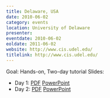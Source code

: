 ```yaml
---
title: Delaware, USA
date: 2010-06-02
category: events
location: University of Delaware
presenter:
eventdate: 2010-06-02
eoldate: 2011-06-02
website: http://www.cis.udel.edu/
titlelink: http://www.cis.udel.edu/
---
```


Goal: Hands-on, Two-day tutorial
Slides:
- Day 1: [PDF](https://docs.google.com/open?id=0B4EuVzA5UdPRcHkxbUkwdThlWGM) [PowerPoint](https://docs.google.com/open?id=0B4EuVzA5UdPRdmJCNEFYYUpNYlk)
- Day 2: [PDF](https://docs.google.com/open?id=0B4EuVzA5UdPRZWVIejRoek1QeHM) [PowerPoint](https://docs.google.com/open?id=0B4EuVzA5UdPRU0tfNXBkaFBJcVk)
